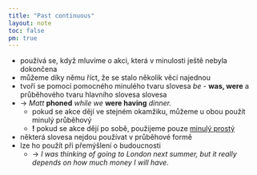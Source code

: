 ```yaml
---
title: "Past continuous"
layout: note
toc: false
pm: true
---
```

- používá se, když mluvíme o akci, která v minulosti ještě nebyla dokončena
- můžeme díky němu říct, že se stalo několik věcí najednou
- tvoří se pomocí pomocného minulého tvaru slovesa _be_ - **was, were** a průběhového tvaru hlavního slovesa slovesa
- -> _Matt_ **phoned** _while we_ **were having** _dinner._
    - pokud se akce dějí ve stejném okamžiku, můžeme u obou použít minulý průběhový
    - **!** pokud se akce dějí po sobě, použijeme pouze [minulý prostý](/notes/research/english/past-simple)
- některá slovesa nejdou používat v průběhové formě
- lze ho použít při přemýšlení o budoucnosti
    - -> _I was thinking of going to London next summer, but it really depends on how much money I will have._